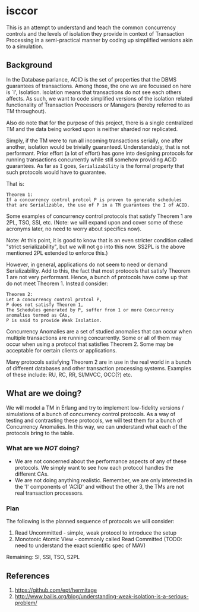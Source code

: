 # isccor

This is an attempt to understand and teach the common concurrency controls and the levels of isolation they provide in context of Transaction Processing in a semi-practical manner by coding up simplified versions akin to a simulation.

## Background

In the Database parlance, ACID is the set of properties that the DBMS guarantees of transactions. Among those, the one we are focussed on here is `I', Isolation. Isolation means that transactions do not see each others affects. As such, we want to code simplified versions of the isolation related functionality of Transaction Processors or Managers (hereby referred to as TM throughout).

Also do note that for the purpose of this project, there is a single centralized TM and the data being worked upon is neither sharded nor replicated.

Simply, if the TM were to run all incoming transactions serially, one after another, isolation would be trivially guaranteed. Understandably, that is not performant. Prior effort (a lot of effort) has gone into designing protocols for running transactions concurrently while still somehow providing ACID guarantees. As far as `I` goes, `Serializability` is the formal property that such protocols would have to guarantee.

That is:
```
Theorem 1:
If a concurrency control protcol P is proven to generate schedules that are Serializable, the use of P in a TM guarantees the I of ACID.
```

Some examples of concurrency control protocols that satisfy Theorem 1 are 2PL, TSO, SSI, etc. (Note: we will expand upon and cover some of these acronyms later, no need to worry about specifics now).

Note: At this point, it is good to know that is an even stricter condition called "strict serializability", but we will not go into this now. SS2PL is the above mentioned 2PL extended to enforce this.)

However, in general, applications do not seem to need or demand Serializability. Add to this, the fact that most protocols that satisfy Theorem 1 are not very performant. Hence, a bunch of protocols have come up that do not meet Theorem 1. Instead consider:

```
Theorem 2:
Let a concurrency control protcol P,
P does not satisfy Theorem 1,
The Schedules generated by P, suffer from 1 or more Concurrency anomalies termed as CAs,
P is said to provide Weak Isolation.
```

Concurrency Anomalies are a set of studied anomalies that can occur when multiple transactions are running concurrently. Some or all of them may occur when using a protocol that satisfies Theorem 2. Some may be acceptable for certain clients or applications.

Many protocols satisfying Theorem 2 are in use in the real world in a bunch of different databases and other transaction processing systems. Examples of these include: RU, RC, RR, SI/MVCC, OCC(?) etc.

## What are we doing?

We will model a TM in Erlang and try to implement low-fidelity versions / simulations of a bunch of concurrency control protocols. As a way of testing and contrasting these protocols, we will test them for a bunch of Concurrency Anomalies. In this way, we can understand what each of the protocols bring to the table.

### What are we *NOT* doing?

+ We are not concerned about the performance aspects of any of these protocols. We simply want to see how each protocol handles the different CAs.
+ We are not doing anything realistic. Remember, we are only interested in the 'I' components of 'ACID' and without the other 3, the TMs are not real transaction processors.

### Plan

The following is the planned sequence of protocols we will consider:

1. Read Uncommitted - simple, weak protocol to introduce the setup
2. Monotonic Atomic View - commonly called Read Committed (TODO: need to understand the exact scientific spec of MAV)

Remaining: SI, SSI, TSO, S2PL

## References

1. https://github.com/ept/hermitage
2. http://www.bailis.org/blog/understanding-weak-isolation-is-a-serious-problem/
